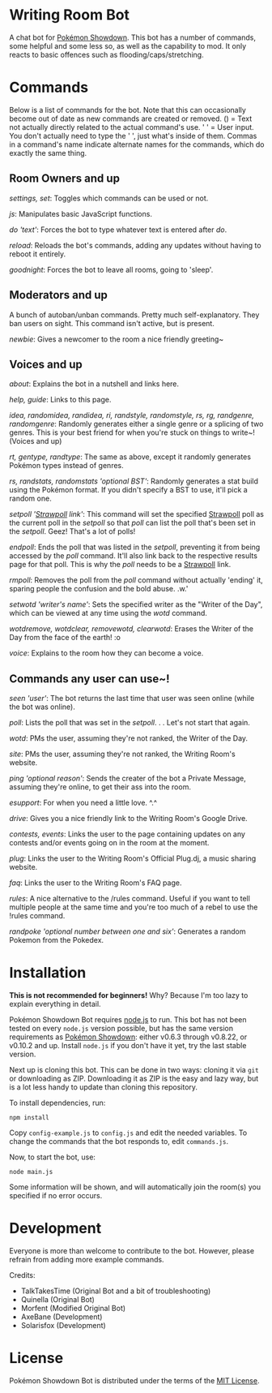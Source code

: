Writing Room Bot
====================

A chat bot for [Pokémon Showdown][1]. This bot has a number of commands, some helpful and some less so, as well as the capability to mod. It only reacts to basic offences such as flooding/caps/stretching.

  [1]: http://www.pokemonshowdown.com/

Commands
========
Below is a list of commands for the bot. Note that this can occasionally become out of date as new commands are created or removed. () = Text not actually directly related to the actual command's use. ' ' = User input. You don't actually need to type the ' ', just what's inside of them. Commas in a command's name indicate alternate names for the commands, which do exactly the same thing.

Room Owners and up
------------------
*settings, set*: Toggles which commands can be used or not.

*js*: Manipulates basic JavaScript functions.

*do 'text'*: Forces the bot to type whatever text is entered after *do*.

*reload*: Reloads the bot's commands, adding any updates without having to reboot it entirely.

*goodnight*: Forces the bot to leave all rooms, going to 'sleep'.

Moderators and up
-----------------

A bunch of autoban/unban commands. Pretty much self-explanatory. They ban users on sight. This command isn't active, but is present.

*newbie*: Gives a newcomer to the room a nice friendly greeting~

Voices and up
-------------
*about*: Explains the bot in a nutshell and links here.

*help, guide*: Links to this page.

*idea, randomidea, randidea, ri, randstyle, randomstyle, rs, rg, randgenre, randomgenre*: Randomly generates either a single genre or a splicing of two genres. This is your best friend for when you're stuck on things to write~! (Voices and up)

*rt, gentype, randtype*: The same as above, except it randomly generates Pokémon types instead of genres.

*rs, randstats, randomstats 'optional BST'*: Randomly generates a stat build using the Pokémon format. If you didn't specify a BST to use, it'll pick a random one.

*setpoll '[Strawpoll][4] link'*: This command will set the specified [Strawpoll][4] poll as the current poll in the
*setpoll* so that *poll* can list the poll that's been set in the *setpoll*. Geez! That's a lot of polls!

*endpoll*: Ends the poll that was listed in the *setpoll*, preventing it from being accessed by the *poll* command. It'll also link back to the respective results page for that poll. This is why the *poll* needs to be a [Strawpoll][4] link.

*rmpoll*: Removes the poll from the *poll* command without actually 'ending' it, sparing people the confusion and the bold abuse. .w.'

*setwotd 'writer's name'*: Sets the specified writer as the "Writer of the Day", which can be viewed at any time using the *wotd* command.

*wotdremove, wotdclear, removewotd, clearwotd*: Erases the Writer of the Day from the face of the earth! :o

*voice*: Explains to the room how they can become a voice. 

Commands any user can use~!
---------------------------

*seen 'user'*: The bot returns the last time that user was seen online (while the bot was online).

*poll*: Lists the poll that was set in the *setpoll*. . . Let's not start that again.

*wotd*: PMs the user, assuming they're not ranked, the Writer of the Day.

*site*: PMs the user, assuming they're not ranked, the Writing Room's website.

*ping 'optional reason'*: Sends the creater of the bot a Private Message, assuming they're online, to get their ass into the room.

*esupport*: For when you need a little love. ^.^

*drive*: Gives you a nice friendly link to the Writing Room's Google Drive.

*contests, events*: Links the user to the page containing updates on any contests and/or events going on in the room at the moment.

*plug*: Links the user to the Writing Room's Official Plug.dj, a music sharing website. 

*faq*: Links the user to the Writing Room's FAQ page.

*rules*: A nice alternative to the /rules command. Useful if you want to tell multiple people at the same time and you're too much of a rebel to use the !rules command.

*randpoke 'optional number between one and six'*: Generates a random Pokemon from the Pokedex. 

Installation
============

**This is not recommended for beginners!**
Why? Because I'm too lazy to explain everything in detail.

Pokémon Showdown Bot requires [node.js][2] to run.
This bot has not been tested on every `node.js` version possible, but has the same version requirements as [Pokémon Showdown][3]: either v0.6.3 through v0.8.22, or v0.10.2 and up.
Install `node.js` if you don't have it yet, try the last stable version.

Next up is cloning this bot. This can be done in two ways: cloning it via `git` or downloading as ZIP.
Downloading it as ZIP is the easy and lazy way, but is a lot less handy to update than cloning this repository.

To install dependencies, run:

    npm install

Copy `config-example.js` to `config.js` and edit the needed variables.
To change the commands that the bot responds to, edit `commands.js`.

Now, to start the bot, use:

    node main.js

Some information will be shown, and will automatically join the room(s) you specified if no error occurs.

  [2]: http://nodejs.org/
  [3]: https://github.com/Zarel/Pokemon-Showdown
  [4]: http://www.strawpoll.me/

Development
===========

Everyone is more than welcome to contribute to the bot.
However, please refrain from adding more example commands.

Credits:
 - TalkTakesTime (Original Bot and a bit of troubleshooting)
 - Quinella (Original Bot)
 - Morfent (Modified Original Bot)
 - AxeBane (Development)
 - Solarisfox (Development)

License
=======

Pokémon Showdown Bot is distributed under the terms of the [MIT License][5].

  [5]: https://github.com/Quinella/Pokemon-Showdown-Bot/blob/master/LICENSE
